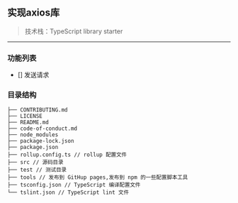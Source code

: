 ## 实现axios库

> 技术栈：TypeScript library starter

<hr />

### 功能列表

- [] 发送请求

### 目录结构

    ├── CONTRIBUTING.md
    ├── LICENSE
    ├── README.md
    ├── code-of-conduct.md
    ├── node_modules
    ├── package-lock.json
    ├── package.json
    ├── rollup.config.ts // rollup 配置文件
    ├── src // 源码目录
    ├── test // 测试目录
    ├── tools // 发布到 GitHup pages,发布到 npm 的一些配置脚本工具
    ├── tsconfig.json // TypeScript 编译配置文件
    └── tslint.json // TypeScript lint 文件
